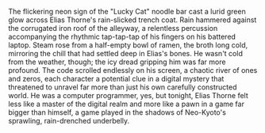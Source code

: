 The flickering neon sign of the "Lucky Cat" noodle bar cast a lurid green glow across Elias Thorne's rain-slicked trench coat.  Rain hammered against the corrugated iron roof of the alleyway, a relentless percussion accompanying the rhythmic tap-tap-tap of his fingers on his battered laptop.  Steam rose from a half-empty bowl of ramen, the broth long cold, mirroring the chill that had settled deep in Elias's bones.  He wasn't cold from the weather, though; the icy dread gripping him was far more profound.  The code scrolled endlessly on his screen, a chaotic river of ones and zeros, each character a potential clue in a digital mystery that threatened to unravel far more than just his own carefully constructed world.  He was a computer programmer, yes, but tonight, Elias Thorne felt less like a master of the digital realm and more like a pawn in a game far bigger than himself, a game played in the shadows of Neo-Kyoto's sprawling, rain-drenched underbelly.
